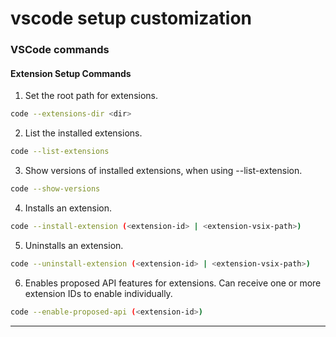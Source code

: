 # vscode setup customization

### VSCode commands

#### Extension Setup Commands
1. Set the root path for extensions.
```sh
code --extensions-dir <dir>
```
2. List the installed extensions.
```sh
code --list-extensions
```
3. Show versions of installed extensions, when using --list-extension.
```sh
code --show-versions
```
4. Installs an extension.
```sh
code --install-extension (<extension-id> | <extension-vsix-path>)
```
5. Uninstalls an extension.
```sh
code --uninstall-extension (<extension-id> | <extension-vsix-path>)
```
6. Enables proposed API features for extensions. Can receive one or more extension IDs to enable individually.
```sh
code --enable-proposed-api (<extension-id>)
```
----
